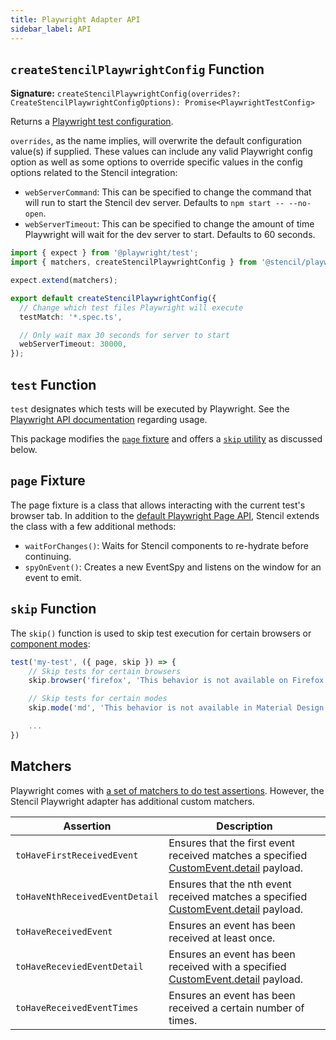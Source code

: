 ```yaml
---
title: Playwright Adapter API
sidebar_label: API
---
```


## `createStencilPlaywrightConfig` Function

**Signature:** `createStencilPlaywrightConfig(overrides?: CreateStencilPlaywrightConfigOptions): Promise<PlaywrightTestConfig>`

Returns a [Playwright test configuration](https://playwright.dev/docs/test-configuration#introduction).

`overrides`, as the name implies, will overwrite the default configuration value(s) if supplied. These values can include any valid Playwright config option as well
as some options to override specific values in the config options related to the Stencil integration:

- `webServerCommand`: This can be specified to change the command that will run to start the Stencil dev server. Defaults to `npm start -- --no-open`.
- `webServerTimeout`: This can be specified to change the amount of time Playwright will wait for the dev server to start. Defaults to 60 seconds.

```ts title="playwright.config.ts"
import { expect } from '@playwright/test';
import { matchers, createStencilPlaywrightConfig } from '@stencil/playwright';

expect.extend(matchers);

export default createStencilPlaywrightConfig({
  // Change which test files Playwright will execute
  testMatch: '*.spec.ts',

  // Only wait max 30 seconds for server to start
  webServerTimeout: 30000,
});
```

## `test` Function

`test` designates which tests will be executed by Playwright. See the [Playwright API documentation](https://playwright.dev/docs/api/class-test#test-call) regarding usage.

This package modifies the [`page` fixture](#page-fixture) and offers a [`skip` utility](#skip-function) as discussed below.

## `page` Fixture

The page fixture is a class that allows interacting with the current test's browser tab. In addition to the [default Playwright Page API](https://playwright.dev/docs/api/class-page),
Stencil extends the class with a few additional methods:

- `waitForChanges()`: Waits for Stencil components to re-hydrate before continuing.
- `spyOnEvent()`: Creates a new EventSpy and listens on the window for an event to emit.

## `skip` Function

The `skip()` function is used to skip test execution for certain browsers or [component modes](https://stenciljs.com/docs/styling#style-modes):

```ts
test('my-test', ({ page, skip }) => {
    // Skip tests for certain browsers
    skip.browser('firefox', 'This behavior is not available on Firefox');

    // Skip tests for certain modes
    skip.mode('md', 'This behavior is not available in Material Design');

    ...
})
```

## Matchers

Playwright comes with [a set of matchers to do test assertions](https://playwright.dev/docs/test-assertions). However, the Stencil Playwright adapter
has additional custom matchers.

| Assertion                      | Description                                                                                                                                                  |
| ------------------------------ | ------------------------------------------------------------------------------------------------------------------------------------------------------------ |
| `toHaveFirstReceivedEvent`     | Ensures that the first event received matches a specified [CustomEvent.detail](https://developer.mozilla.org/en-US/docs/Web/API/CustomEvent/detail) payload. |
| `toHaveNthReceivedEventDetail` | Ensures that the nth event received matches a specified [CustomEvent.detail](https://developer.mozilla.org/en-US/docs/Web/API/CustomEvent/detail) payload.   |
| `toHaveReceivedEvent`          | Ensures an event has been received at least once.                                                                                                            |
| `toHaveReceviedEventDetail`    | Ensures an event has been received with a specified [CustomEvent.detail](https://developer.mozilla.org/en-US/docs/Web/API/CustomEvent/detail) payload.       |
| `toHaveReceivedEventTimes`     | Ensures an event has been received a certain number of times.                                                                                                |
